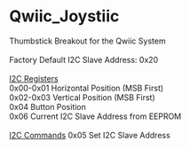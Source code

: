 # Qwiic_Joystiic
Thumbstick Breakout for the Qwiic System
<br/><br/>
Factory Default I2C Slave Address: 0x20<br/>
<br/>
<u>I2C Registers</u><br/>
0x00-0x01 Horizontal Position (MSB First)<br/>
0x02-0x03 Vertical Position (MSB First)<br/>
0x04 Button Position<br/>
0x06 Current I2C Slave Address from EEPROM<br/>
<br/>
<u>I2C Commands</u>
0x05 Set I2C Slave Address
